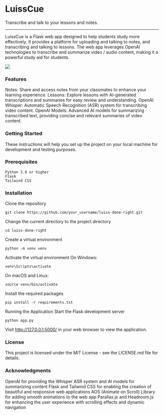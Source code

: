# LuissCue
Transcribe and talk to your lessons and notes.

---

LuissCue is a Flask web app designed to help students study more effectively. It provides a platform for uploading and talking to notes, and transcribing and talking to lessons. The web app leverages OpenAI technologies to transcribe and summarize video / audio content, making it a powerful study aid for students.

![](https://i.ibb.co/TPCsKpd/LuissCue.png)

### Features
Notes: Share and access notes from your classmates to enhance your learning experience.
Lessons: Explore lessons with AI-generated transcriptions and summaries for easy review and understanding.
OpenAI Whisper: Automatic Speech Recognition (ASR) system for transcribing video content.
OpenAI Models: Advanced AI models for summarizing transcribed text, providing concise and relevant summaries of video content.

### Getting Started
These instructions will help you set up the project on your local machine for development and testing purposes.

### Prerequisites
```
Python 3.8 or higher
Flask
Tailwind CSS
```

### Installation

Clone the repository
```
git clone https://github.com/your_username/luiss-done-right.git
```
Change the current directory to the project directory
```
cd luiss-done-right
```
Create a virtual environment
```
python -m venv venv
```
Activate the virtual environment
On Windows:
```
venv\Scripts\activate
```
On macOS and Linux:
```
source venv/bin/activate
```
Install the required packages
```
pip install -r requirements.txt
```
Running the Application
Start the Flask development server
```
python app.py
```
Visit http://127.0.0.1:5000/ in your web browser to view the application.

### License
This project is licensed under the MIT License - see the LICENSE.md file for details.

### Acknowledgments
OpenAI for providing the Whisper ASR system and AI models for summarizing content
Flask and Tailwind CSS for enabling the creation of beautiful and responsive web applications
AOS (Animate on Scroll) Library for adding smooth animations to the web app
Parallax.js and Headroom.js for enhancing the user experience with scrolling effects and dynamic navigation
